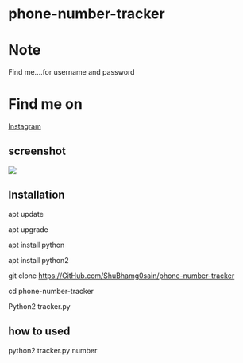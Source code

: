 # phone-number-tracker

# Note
Find me....for username and password

# Find me on 
[Instagram](https://www.instagram.com/shubham_g0sain/?hl=en)


## screenshot
![ ](https://raw.githubusercontent.com/ShuBhamg0sain/phone-number-tracker/master/Screenshot_20201012_071932.jpg)

## Installation

apt update

apt upgrade

apt install python

apt install python2

git clone https://GitHub.com/ShuBhamg0sain/phone-number-tracker

cd phone-number-tracker

Python2 tracker.py

## how to used
python2 tracker.py number


